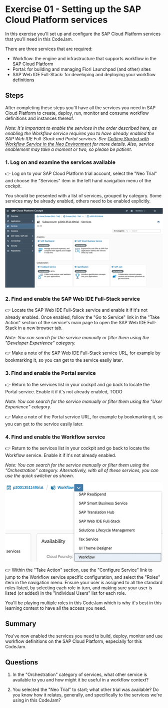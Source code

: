 # Exercise 01 - Setting up the SAP Cloud Platform services

In this exercise you'll set up and configure the SAP Cloud Platform services that you'll need in this CodeJam.

There are three services that are required:

- Workflow: the engine and infrastructure that supports workflow in the SAP Cloud Platform
- Portal: for building and managing Fiori Launchpad (and other) sites
- SAP Web IDE Full-Stack: for developing and deploying your workflow definitions


## Steps

After completing these steps you'll have all the services you need in SAP Cloud Platform to create, deploy, run, monitor and consume workflow definitions and instances thereof.

_Note: It's important to enable the services in the order described here, as enabling the Workflow service requires you to have already enabled the SAP Web IDE Full-Stack and Portal services. See [Getting Started with Workflow Service in the Neo Environment](https://help.sap.com/viewer/f85276c5069a429fa37d1cd352785c25/Cloud/en-US/3805ffa92af64eafb6ceff83716262ba.html) for more details. Also, service enablement may take a moment or two, so please be patient._

### 1. Log on and examine the services available

:point_right: Log on to your SAP Cloud Platform trial account, select the "Neo Trial" and choose the "Services" item in the left hand navigation menu of the cockpit.

You should be presented with a list of services, grouped by category. Some services may be already enabled, others need to be enabled explicitly.

![Services](services.png)

### 2. Find and enable the SAP Web IDE Full-Stack service

:point_right: Locate the SAP Web IDE Full-Stack service and enable it if it's not already enabled. Once enabled, follow the "Go to Service" link in the "Take Action" section of the service's main page to open the SAP Web IDE Full-Stack in a new browser tab.

_Note: You can search for the service manually or filter them using the "Developer Experience" category._

:point_right: Make a note of the SAP Web IDE Full-Stack service URL, for example by bookmarking it, so you can get to the service easily later.

### 3. Find and enable the Portal service

:point_right: Return to the services list in your cockpit and go back to locate the Portal service. Enable it if it's not already enabled, TODO

_Note: You can search for the service manually or filter them using the "User Experience" category._

:point_right: Make a note of the Portal service URL, for example by bookmarking it, so you can get to the service easily later.


### 4. Find and enable the Workflow service

:point_right: Return to the services list in your cockpit and go back to locate the Workflow service. Enable it if it's not already enabled.

_Note: You can search for the service manually or filter them using the "Orchestration" category. Alternatively, with all of these services, you can use the quick switcher as shown._

![using the quick switcher](quickswitcher.png)

:point_right: Within the "Take Action" section, use the "Configure Service" link to jump to the Workflow service specific configuration, and select the "Roles" item in the navigation menu. Ensure your user is assigned to all the standard roles listed, by selecting each role in turn, and making sure your user is listed (or added) in the "Individual Users" list for each role.

You'll be playing multiple roles in this CodeJam which is why it's best in this learning context to have all the access you need.

## Summary

You've now enabled the services you need to build, deploy, monitor and use workflow definitions on the SAP Cloud Platform, especially for this CodeJam.

## Questions

1. In the "Orchestration" category of services, what other service is available to you and how might it be useful in a workflow context?

1. You selected the "Neo Trial" to start; what other trial was available? Do you know how it relates, generally, and specifically to the services we're using in this CodeJam?

